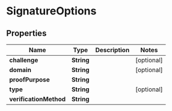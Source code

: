 

# SignatureOptions


## Properties

Name | Type | Description | Notes
------------ | ------------- | ------------- | -------------
**challenge** | **String** |  |  [optional]
**domain** | **String** |  |  [optional]
**proofPurpose** | **String** |  | 
**type** | **String** |  |  [optional]
**verificationMethod** | **String** |  | 




